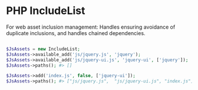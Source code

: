 # PHP IncludeList
For web asset inclusion management: Handles ensuring avoidance of duplicate inclusions, and handles chained dependencies.

```php

$JsAssets = new IncludeList;
$JsAssets->available_add('js/jquery.js', 'jquery');
$JsAssets->available_add('js/jquery-ui.js', 'jquery-ui', ['jquery']);
$JsAssets->paths(); #> []

$JsAssets->add('index.js', false, ['jquery-ui']);
$JsAssets->paths(); #> ["js/jquery.js",  "js/jquery-ui.js", "index.js"]
```


